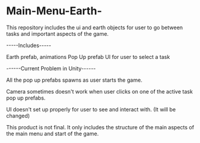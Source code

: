 # Main-Menu-Earth-
This repository includes the ui and earth objects for user to go between tasks and important aspects of the game. 

-----Includes-----

Earth prefab, animations
Pop Up prefab
UI for user to select a task


------Current Problem in Unity------


All the pop up prefabs spawns as user starts the game. 
 
Camera sometimes doesn't work when user clicks on one of the active task pop up prefabs.
 
UI doesn't set up properly for user to see and interact with. (It will be changed)


This product is not final. It only includes the structure of the main aspects of the main menu and start of the game.


